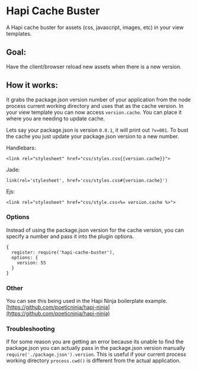Hapi Cache Buster
=================

A Hapi cache buster for assets (css, javascript, images, etc) in your view templates.

## Goal:
Have the client/browser reload new assets when there is a new version.

## How it works:
It grabs the package.json version number of your application from the node process current working directory and uses that as the cache version. In your view template you can now access `version.cache`. You can place it where you are needing to update cache.

Lets say your package.json is version `0.0.1`, it will print out `?v=001`. To bust the cache you just update your package.json version to a new number.


Handlebars:
```
<link rel="stylesheet" href="css/styles.css{{version.cache}}">
```

Jade:
```
link(rel='stylesheet', href='css/styles.css#{version.cache}')
```

Ejs:
```
<link rel="stylesheet" href="css/style.css<%= version.cache %>">
```

### Options
Instead of using the package.json version for the cache version, you can specify a number and pass it into the plugin options.

```
{
  register: require('hapi-cache-buster'),
  options: {
    version: 55
  }
}
```


### Other
You can see this being used in the Hapi Ninja boilerplate example. [https://github.com/poeticninja/hapi-ninja](https://github.com/poeticninja/hapi-ninja)

### Troubleshooting
If for some reason you are getting an error because its unable to find the package.json you can actually pass in the package.json version manually `require('./package.json').version`. This is useful if your current process working directory `process.cwd()` is different from the actual application.
